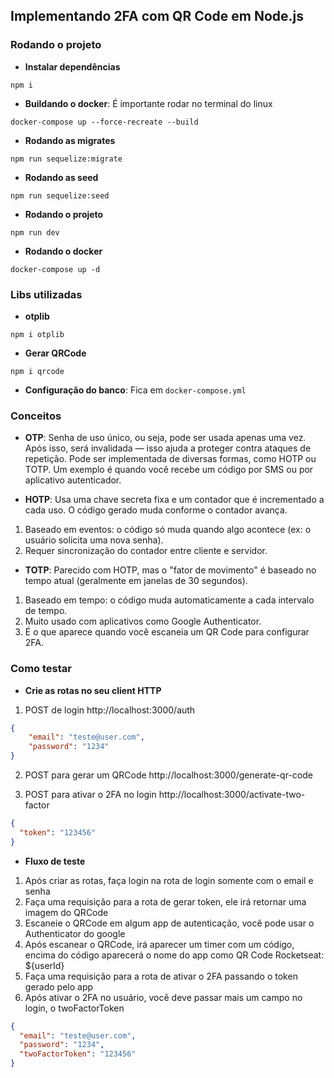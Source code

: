 ## Implementando 2FA com QR Code em Node.js

### Rodando o projeto

- **Instalar dependências**
```shell
npm i
```

- **Buildando o docker**: É importante rodar no terminal do linux
```shell
docker-compose up --force-recreate --build
```

- **Rodando as migrates**
```shell
npm run sequelize:migrate
```

- **Rodando as seed**
```shell
npm run sequelize:seed
```

- **Rodando o projeto**
```shell
npm run dev
```

- **Rodando o docker**
```shell
docker-compose up -d
```

### Libs utilizadas

- **otplib**
```shell
npm i otplib
```

- **Gerar QRCode**
```shell
npm i qrcode
```

- **Configuração do banco**: Fica em `docker-compose.yml`

### Conceitos

- **OTP**: Senha de uso único, ou seja, pode ser usada apenas uma vez. Após isso, será invalidada — isso ajuda a proteger contra ataques de repetição. Pode ser implementada
de diversas formas, como HOTP ou TOTP. Um exemplo é quando você recebe um código por SMS ou por aplicativo autenticador.

- **HOTP**: Usa uma chave secreta fixa e um contador que é incrementado a cada uso. O código gerado muda conforme o contador avança.
1. Baseado em eventos: o código só muda quando algo acontece (ex: o usuário solicita uma nova senha).
2. Requer sincronização do contador entre cliente e servidor.

- **TOTP**: Parecido com HOTP, mas o "fator de movimento" é baseado no tempo atual (geralmente em janelas de 30 segundos).
1. Baseado em tempo: o código muda automaticamente a cada intervalo de tempo.
2. Muito usado com aplicativos como Google Authenticator.
3. É o que aparece quando você escaneia um QR Code para configurar 2FA.

### Como testar

- **Crie as rotas no seu client HTTP**
1. POST de login http://localhost:3000/auth
```json
{
    "email": "teste@user.com",
    "password": "1234"
}
```

2. POST para gerar um QRCode http://localhost:3000/generate-qr-code


3. POST para ativar o 2FA no login http://localhost:3000/activate-two-factor
```json
{
  "token": "123456"
}
```

- **Fluxo de teste**
1. Após criar as rotas, faça login na rota de login somente com o email e senha
2. Faça uma requisição para a rota de gerar token, ele irá retornar uma imagem do QRCode
3. Escaneie o QRCode em algum app de autenticação, você pode usar o Authenticator do google
4. Após escanear o QRCode, irá aparecer um timer com um código, encima do código aparecerá o nome
do app como QR Code Rocketseat: ${userId}
5. Faça uma requisição para a rota de ativar o 2FA passando o token gerado pelo app
6. Após ativar o 2FA no usuário, você deve passar mais um campo no login, o twoFactorToken
```json
{
  "email": "teste@user.com",
  "password": "1234",
  "twoFactorToken": "123456"
}
```
